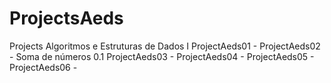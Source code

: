 # ProjectsAeds
Projects Algoritmos e Estruturas de Dados Ⅰ
ProjectAeds01 - 
ProjectAeds02 - Soma de números 0.1
ProjectAeds03 - 
ProjectAeds04 - 
ProjectAeds05 - 
ProjectAeds06 - 
